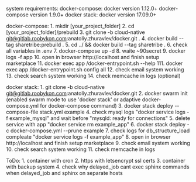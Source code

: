 system requirements:
    docker-compose:
        docker version 1.12.0+
        docker-compose version 1.9.0+
    docker stack:
        docker version 17.09.0+

docker-compose:
    1. mkdir [your_project_folder]
    2. cd [your_project_folder]/prebuild
    3. git clone -b cloud-native git@gitlab.roobykon.com:anatoliy.zhuravlev/docker.git .
    4. docker build --tag sharetribe:prebuild .
    5. cd ../ && docker build --tag sharetribe .
    6. check all variables in .env
    7. docker-compose up -d
    8. waite ~90secret
    9. docker logs -f app
    10. open in browser http://localhost and finish setup marketplace
    11. docker exec app /docker-entrypoint.sh --help
    111. docker exec app /docker-entrypoint.sh config all
    12. check email system working
    13. check search system working
    14. check memcache in logs (optional)

docker stack:
    1. git clone -b cloud-native git@gitlab.roobykon.com:anatoliy.zhuravlev/docker.git
    2. docker swarm init (enabled swarm mode to use 'docker stack' or adaptive docker-compose.yml for docker-compose command)
    3. docker stack deploy --compose-file stack.yml example
    4. check mysql logs "docker service logs -f example_mysql" and wait before "mysqld: ready for connections"
    5. delete service with app "docker service rm example_app"
    6. docker stack deploy -c docker-compose.yml --prune example
    7. check logs for db_structure_load compleate "docker service logs -f example_app"
    8. open in browser http://localhost and finish setup marketplace
    9. check email system working
    10. check search system working
    11. check memcache in logs

ToDo:
    1. container with cron
    2. https with letsencrypt ssl certs
    3. container with backup system
    4. check why delayed_job cant exec sphinx commands when delayed_job and sphinx on separate hosts
